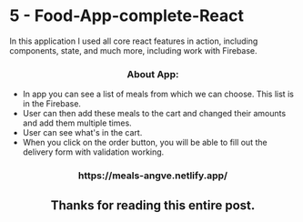 # 5 - Food-App-complete-React

In this application I used all core react features in action, including components, state, and much more, including work with Firebase.


<h3 align="center">About App:</h3>

 - In app you can see a list of meals from which we can choose. This list is in the Firebase.
- User can then add these meals to the cart and changed their amounts and add them multiple times.
- User can see what's in the cart.
- When you click on the order button, you will be able to fill out the delivery form with validation working.

<h3 align="center">https://meals-angve.netlify.app/<h3>

<h2 align="center">Thanks for reading this entire post.</h2>

